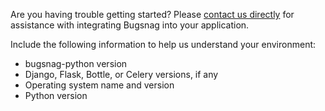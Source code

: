 Are you having trouble getting started?
Please [contact us directly](mailto:support@bugsnag.com) for assistance with integrating Bugsnag into your application.

Include the following information to help us understand your environment:

* bugsnag-python version
* Django, Flask, Bottle, or Celery versions, if any
* Operating system name and version
* Python version
